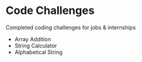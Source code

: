 # Code Challenges
Completed coding challenges for jobs &amp; internships

* Array Addition
* String Calculator
* Alphabetical String

